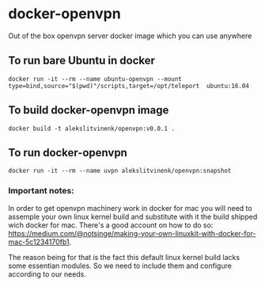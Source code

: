# docker-openvpn
Out of the box openvpn server docker image which you can use anywhere

## To run bare Ubuntu in docker
`docker run -it --rm --name ubuntu-openvpn --mount type=bind,source="$(pwd)"/scripts,target=/opt/teleport  ubuntu:16.04`

## To build docker-openvpn image
`docker build -t alekslitvinenk/openvpn:v0.0.1 .`

## To run docker-openvpn
`docker run -it --rm --name uvpn alekslitvinenk/openvpn:snapshot`

### Important notes:
In order to get openvpn machinery work in docker for mac you will need to assemple your own linux kernel build and substitute with it the build shipped wich docker for mac. There's a good account on how to do so:
https://medium.com/@notsinge/making-your-own-linuxkit-with-docker-for-mac-5c1234170fb1.

The reason being for that is the fact this default linux kernel build lacks some essentian modules. So we need to include them and configure according to our needs.